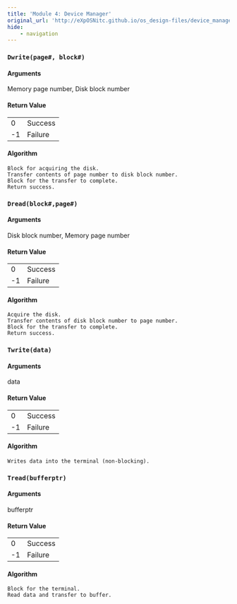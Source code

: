 ```yaml
---
title: 'Module 4: Device Manager'
original_url: 'http://eXpOSNitc.github.io/os_design-files/device_manager.html'
hide:
    - navigation
---
```


### `Dwrite(page#, block#)`

#### Arguments 
Memory page number, Disk block number 


#### Return Value

|  |  |
| --- | --- |
| 0 | Success |
| -1 | Failure |


#### Algorithm
```
Block for acquiring the disk.
Transfer contents of page number to disk block number.
Block for the transfer to complete.
Return success.
```


### `Dread(block#,page#)`

#### Arguments 
Disk block number, Memory page number 

#### Return Value

|  |  |
| --- | --- |
| 0 | Success |
| -1 | Failure |


#### Algorithm

```
Acquire the disk.
Transfer contents of disk block number to page number.
Block for the transfer to complete.
Return success.
```

### `Twrite(data)`

#### Arguments 
data 

#### Return Value

|  |  |
| --- | --- |
| 0 | Success |
| -1 | Failure |


#### Algorithm
```
Writes data into the terminal (non-blocking).
```


### `Tread(bufferptr)`

#### Arguments 
bufferptr 


#### Return Value

|  |  |
| --- | --- |
| 0 | Success |
| -1 | Failure |


#### Algorithm

```
Block for the terminal.
Read data and transfer to buffer.
```